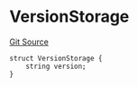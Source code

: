 # VersionStorage
[Git Source](https://github.com/thrackle-io/tron/blob/83f9171b0938eaf7bc30d655175a8e0d5f93feb4/src/protocol/diamond/VersionFacetLib.sol)


```solidity
struct VersionStorage {
    string version;
}
```

